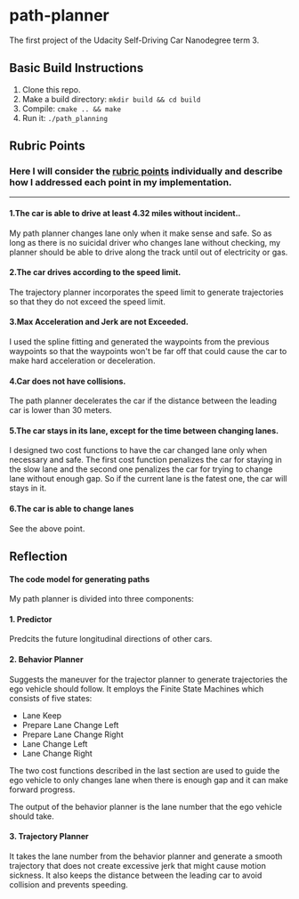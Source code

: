 # path-planner
The first project of the Udacity Self-Driving Car Nanodegree term 3.

## Basic Build Instructions

1. Clone this repo.
2. Make a build directory: `mkdir build && cd build`
3. Compile: `cmake .. && make`
4. Run it: `./path_planning` 

## Rubric Points
### Here I will consider the [rubric points](https://review.udacity.com/#!/rubrics/1020/view) individually and describe how I addressed each point in my implementation.

---

#### 1.The car is able to drive at least 4.32 miles without incident..
My path planner changes lane only when it make sense and safe. So as long as there is no suicidal driver who changes lane without checking, my planner should be able to drive along the track until out of electricity or gas.
#### 2.The car drives according to the speed limit.
The trajectory planner incorporates the speed limit to generate trajectories so that they do not exceed the speed limit.

#### 3.Max Acceleration and Jerk are not Exceeded.
I used the spline fitting and generated the waypoints from the previous waypoints so that the waypoints won't be far off that could cause the car to make hard acceleration or deceleration.

#### 4.Car does not have collisions.
The path planner decelerates the car if the distance between the leading car is lower than 30 meters.

#### 5.The car stays in its lane, except for the time between changing lanes.
I designed two cost functions to have the car changed lane only when necessary and safe. The first cost function penalizes the car for staying in the slow lane and the second one penalizes the car for trying to change lane without enough gap. So if the current lane is the fatest one, the car will stays in it. 

#### 6.The car is able to change lanes 
See the above point.

## Reflection

#### The code model for generating paths

My path planner is divided into three components:
#### 1. Predictor
Predcits the future longitudinal directions of other cars.  

#### 2. Behavior Planner
Suggests the maneuver for the trajector planner to generate trajectories the ego vehicle should follow. It employs the Finite State Machines which consists of five states:
- Lane Keep
- Prepare Lane Change Left
- Prepare Lane Change Right
- Lane Change Left
- Lane Change Right

The two cost functions described in the last section are used to guide the ego vehicle to only changes lane when there is enough gap and it can make forward progress.

The output of the behavior planner is the lane number that the ego vehicle should take.

#### 3. Trajectory Planner 
It takes the lane number from the behavior planner and generate a smooth trajectory that does not create excessive jerk that might cause motion sickness. It also keeps the distance between the leading car to avoid collision and prevents speeding.
